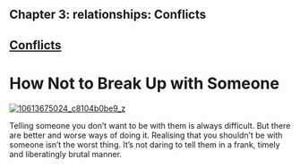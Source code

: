 Chapter  3: relationships: Conflicts
-----------------------------------

[Conflicts](../category/relationships/conflicts/index.html)
-----------------------------------------------------------

How Not to Break Up with Someone
================================

[![10613675024\_c8104b0be9\_z](http://i2.wp.com/www.thebookoflife.org/wp-content/uploads/2014/11/10613675024_c8104b0be9_z.jpg?resize=635%2C357)](http://i2.wp.com/www.thebookoflife.org/wp-content/uploads/2014/11/10613675024_c8104b0be9_z.jpg)

Telling someone you don’t want to be with them is always difficult. But there are better and worse ways of doing it. Realising that you shouldn’t be with someone isn’t the worst thing. It’s not daring to tell them in a frank, timely and liberatingly brutal manner.

